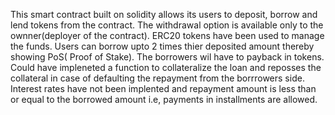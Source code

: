 This smart contract built on solidity allows its users to deposit, borrow and lend tokens from the contract. The withdrawal option is available only to the ownner(deployer of the contract). 
ERC20 tokens have been used to manage the funds. 
Users can borrow upto 2 times thier deposited amount thereby showing PoS( Proof of Stake). 
The borrowers wil have to payback in tokens. Could have impleneted a function to collateralize the loan and reposses the collateral in case of defaulting the repayment from the borrrowers side.
Interest rates have not been implented and repayment amount is less than or equal to the borrowed amount i.e, payments in installments are allowed.

